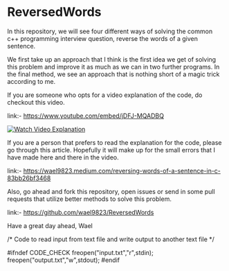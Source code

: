 # ReversedWords

In this repository, we will see four different ways of solving the common c++ programming interview question, reverse the words of a given sentence. 

We first take up an approach that I think is the first idea we get of solving this problem and improve it as much as we can in two further programs. In the final method, we see an approach that is nothing short of a magic trick according to me.

If you are someone who opts for a video explanation of the code, do checkout this video.

link:- https://www.youtube.com/embed/jDFJ-MQADBQ

[![Watch Video Explanation](https://img.youtube.com/vi/jDFJ-MQADBQ/maxresdefault.jpg)](https://www.youtube.com/embed/jDFJ-MQADBQ)

If you are a person that prefers to read the explanation for the code, please go through this article. Hopefully it will make up for the small errors that I have made here and there in the video.

link:-  https://wael9823.medium.com/reversing-words-of-a-sentence-in-c-83bb26bf3468

Also, go ahead and fork this repository, open issues or send in some pull requests that utilize better methods to solve this problem.

link:- https://github.com/wael9823/ReversedWords

Have a great day ahead,
Wael

/* Code to read input from text file and write output to another text file */

#ifndef CODE_CHECK
        freopen("input.txt","r",stdin);
        freopen("output.txt","w",stdout);
#endif
